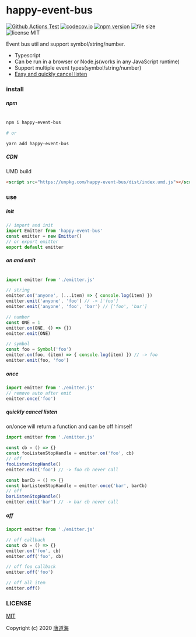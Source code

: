# happy-event-bus

[![Github Actions Test](https://github.com/tangdaohai/happy-event-bus/workflows/test%20CI/badge.svg)](https://github.com/tangdaohai/happy-event-bus/actions?query=workflow%3A%22test+CI%22) [![codecov.io](https://codecov.io/gh/tangdaohai/happy-event-bus/branch/master/graph/badge.svg)](https://codecov.io/gh/tangdaohai/happy-event-bus) [![npm version](https://img.shields.io/npm/v/happy-event-bus)](https://www.npmjs.com/package/happy-event-bus) ![file size](https://img.shields.io/bundlephobia/minzip/happy-event-bus?color=rgb%2855%2C%20173%2C%20112%29&label=file%20size) ![license MIT](https://img.shields.io/github/license/tangdaohai/happy-event-bus)

Event bus util and support symbol/string/number.

* Typescript
* Can be run in a browser or Node.js(works in any JavaScript runtime)
* Support multiple event types(symbol/string/number)
* [Easy and quickly cancel listen](#quickly%20cancel%20listen)

### install

##### npm

```sh

npm i happy-event-bus

# or

yarn add happy-event-bus

```

##### CDN

UMD build

```html
<script src="https://unpkg.com/happy-event-bus/dist/index.umd.js"></script>
```

### use

##### init

```ts
// import and init
import Emitter from 'happy-event-bus'
const emitter = new Emitter()
// or export emitter
export default emitter
```

##### on and emit

```ts

import emitter from './emitter.js'

// string
emitter.on('anyone', (...item) => { console.log(item) })
emitter.emit('anyone', 'foo') // -> ['foo']
emitter.emit('anyone', 'foo', 'bar') // ['foo', 'bar']

// number
const ONE = 1
emitter.on(ONE, () => {})
emitter.emit(ONE)

// symbol
const foo = Symbol('foo')
emitter.on(foo, (item) => { console.log(item) }) // -> foo
emitter.emit(foo, 'foo')
```

##### once

```ts
import emitter from './emitter.js'
// remove auto after emit
emitter.once('foo')
```

##### quickly cancel listen

on/once will return a function and can be off himself

```ts
import emitter from './emitter.js'

const cb = () => {}
const fooListenStopHandle = emitter.on('foo', cb)
// off
fooListenStopHandle()
emitter.emit('foo') // -> foo cb never call

const barCb = () => {}
const barListenStopHandle = emitter.once('bar', barCb)
// off
barListenStopHandle()
emitter.emit('bar') // -> bar cb never call

```

##### off

```ts
import emitter from './emitter.js'

// off callback
const cb = () => {}
emitter.on('foo', cb)
emitter.off('foo', cb)

// off foo callback
emitter.off('foo')

// off all item
emitter.off()
```

### LICENSE

[MIT](http://opensource.org/licenses/MIT)

Copyright (c) 2020 [唐道海](https://github.com/tangdaohai)